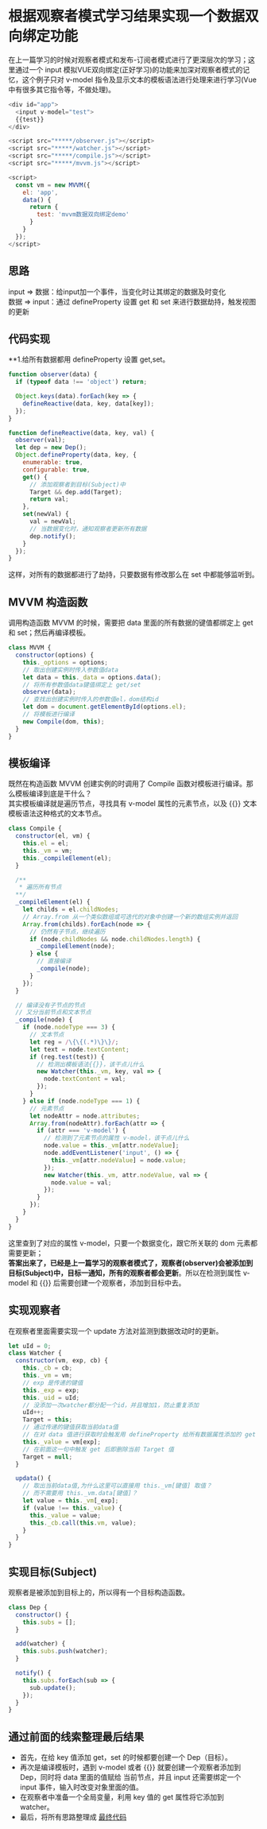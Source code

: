 # 根据观察者模式学习结果实现一个数据双向绑定功能

在上一篇学习的时候对观察者模式和发布-订阅者模式进行了更深层次的学习；这里通过一个 input 模拟VUE双向绑定(正好学习)的功能来加深对观察者模式的记忆，这个例子只对 v-model 指令及显示文本的模板语法进行处理来进行学习(Vue中有很多其它指令等，不做处理)。  

``` javascript
<div id="app">
  <input v-model="test">
  {{test}}
</div>

<script src="*****/observer.js"></script>
<script src="*****/watcher.js"></script>
<script src="*****/compile.js"></script>
<script src="*****/mvvm.js"></script>

<script>
  const vm = new MVVM({
    el: 'app',
    data() {
      return {
        test: 'mvvm数据双向绑定demo'
      }
    }
  });
</script>
```

## 思路

input => 数据：给input加一个事件，当变化时让其绑定的数据及时变化  
数据 => input：通过 defineProperty 设置 get 和 set 来进行数据劫持，触发视图的更新

## 代码实现

**1.给所有数据都用 defineProperty 设置 get,set。

``` javascript
function observer(data) {
  if (typeof data !== 'object') return;

  Object.keys(data).forEach(key => {
    defineReactive(data, key, data[key]);
  });
}

function defineReactive(data, key, val) {
  observer(val);
  let dep = new Dep();
  Object.defineProperty(data, key, {
    enumerable: true,
    configurable: true,
    get() {
      // 添加观察者到目标(Subject)中
      Target && dep.add(Target);
      return val;
    },
    set(newVal) {
      val = newVal;
      // 当数据变化时，通知观察者更新所有数据
      dep.notify();
    }
  });
}
```

这样，对所有的数据都进行了劫持，只要数据有修改那么在 set 中都能够监听到。

## MVVM 构造函数

调用构造函数 MVVM 的时候，需要把 data 里面的所有数据的键值都绑定上 get 和 set；然后再编译模板。

``` javascript
class MVVM {
  constructor(options) {
    this._options = options;
    // 取出创建实例时传入参数值data
    let data = this._data = options.data();
    // 将所有参数值data键值绑定上 get/set
    observer(data);
    // 查找出创建实例时传入的参数值el，dom结构id
    let dom = document.getElementById(options.el);
    // 将模板进行编译
    new Compile(dom, this);
  }
}
```

## 模板编译

既然在构造函数 MVVM 创建实例的时调用了 Compile 函数对模板进行编译。那么模板编译到底是干什么？  
其实模板编译就是遍历节点，寻找具有 v-model 属性的元素节点，以及 {{}} 文本模板语法这种格式的文本节点。  

``` javascript
class Compile {
  constructor(el, vm) {
    this.el = el;
    this._vm = vm;
    this._compileElement(el);
  }

  /**
   * 遍历所有节点
  **/
  _compileElement(el) {
    let childs = el.childNodes;
    // Array.from 从一个类似数组或可迭代的对象中创建一个新的数组实例并返回
    Array.from(childs).forEach(node => {
      // 仍然有子节点，继续遍历
      if (node.childNodes && node.childNodes.length) {
        _compileElement(node);
      } else {
        // 直接编译
        _compile(node);
      }
    });
  }

  // 编译没有子节点的节点
  // 又分当前节点和文本节点
  _compile(node) {
    if (node.nodeType === 3) {
      // 文本节点
      let reg = /\{\{(.*)\}\}/;
      let text = node.textContent;
      if (reg.test(test)) {
        // 检测出模板语法{{}}，该干点儿什么
        new Watcher(this._vm, key, val => {
          node.textContent = val;
        });
      }
    } else if (node.nodeType === 1) {
      // 元素节点
      let nodeAttr = node.attributes;
      Array.from(nodeAttr).forEach(attr => {
        if (attr === 'v-model') {
          // 检测到了元素节点的属性 v-model，该干点儿什么
          node.value = this._vm[attr.nodeValue];
          node.addEventListener('input', () => {
            this._vm[attr.nodeValue] = node.value;
          });
          new Watcher(this._vm, attr.nodeValue, val => {
            node.value = val;
          });
        }
      });
    }
  }
}
```

这里查到了对应的属性 v-model，只要一个数据变化，跟它所关联的 dom 元素都需要更新；  
**答案出来了，已经是上一篇学习的观察者模式了，观察者(observer)会被添加到目标(Subject)中，目标一通知，所有的观察者都会更新**。所以在检测到属性 v-model 和 {{}} 后需要创建一个观察者，添加到目标中去。  

## 实现观察者

在观察者里面需要实现一个 update 方法对监测到数据改动时的更新。

``` javascript
let uId = 0;
class Watcher {
  constructor(vm, exp, cb) {
    this._cb = cb;
    this._vm = vm;
    // exp 是传递的键值
    this._exp = exp;
    this._uid = uId;
    // 没添加一次watcher都分配一个id，并且增加1，防止重复添加
    uId++;
    Target = this;
    // 通过传递的键值获取当前data值
    // 在对 data 值进行获取时会触发用 defineProperty 给所有数据属性添加的 get 方法
    this._value = vm[exp];
    // 在前面这一句中触发 get 后即删除当前 Target 值
    Target = null;
  }

  updata() {
    // 取出当前data值,为什么这里可以直接用 this._vm[键值] 取值？
    // 而不需要用 this._vm.data[键值]？
    let value = this._vm[_exp];
    if (value !== this._value) {
      this._value = value;
      this._cb.call(this.vm, value);
    }
  }
}
```

## 实现目标(Subject)

观察者是被添加到目标上的，所以得有一个目标构造函数。  

``` javascript
class Dep {
  constructor() {
    this.subs = [];
  }

  add(watcher) {
    this.subs.push(watcher);
  }

  notify() {
    this.subs.forEach(sub => {
      sub.update();
    });
  }
}
```

## 通过前面的线索整理最后结果

- 首先，在给 key 值添加 get，set 的时候都要创建一个 Dep（目标）。
- 再次是编译模板时，遇到 v-model 或者 {{}} 就要创建一个观察者添加到 Dep，同时将 data 里面的值赋给 当前节点，并且 input 还需要绑定一个 input 事件，输入时改变对象里面的值。
- 在观察者中准备一个全局变量，利用 key 值的 get 属性将它添加到 watcher。
- 最后，将所有思路整理成 [最终代码](https://github.com/chenfaxiang/Daily-Prictice/tree/master/43-%E6%95%B0%E6%8D%AE%E5%8F%8C%E5%90%91%E7%BB%91%E5%AE%9A%E5%AD%A6%E4%B9%A0demo)